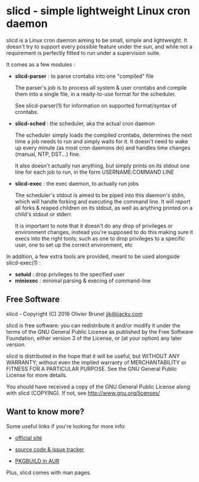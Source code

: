 
# slicd - simple lightweight Linux cron daemon

slicd is a Linux cron daemon aiming to be small, simple and lightweight. It
doesn't try to support every possible feature under the sun, and while not a
requirement is perfectly fitted to run under a supervision suite.

It comes as a few modules :

- **slicd-parser** : to parse crontabs into one "compiled" file

    The parser's job is to process all system & user crontabs and compile them
    into a single file, in a ready-to-use format for the scheduler.

    See slicd-parser(1) for information on supported format/syntax of crontabs.

- **slicd-sched** : the scheduler, aka the actual cron daemon

    The scheduler simply loads the compiled crontabs, determines the next time a
    job needs to run and simply waits for it. It doesn't need to wake up every
    minute (as most cron daemons do) and handles time changes (manual, NTP,
    DST...) fine.

    It also doesn't actually run anything, but simply prints on its stdout one
    line for each job to run, in the form USERNAME:COMMAND LINE

- **slicd-exec** : the exec daemon, to actually run jobs

    The scheduler's stdout is aimed to be piped into this daemon's stdin, which
    will handle forking and executing the command line. It will report all forks
    & reaped children on its stdout, as well as anything printed on a child's
    stdout or stderr.

    It is important to note that it doesn't do any drop of privileges or
    environment changes, instead you're supposed to do this making sure it execs
    into the right tools; such as one to drop privileges to a specific user, one
    to set up the correct environment, etc

In addition, a few extra tools are provided, meant to be used alongside
slicd-exec(1) :

- **setuid** : drop privileges to the specified user
- **miniexec** : minimal parsing & execing of command-line

## Free Software

slicd - Copyright (C) 2016 Olivier Brunel <jjk@jjacky.com>

slicd is free software: you can redistribute it and/or modify it under the
terms of the GNU General Public License as published by the Free Software
Foundation, either version 3 of the License, or (at your option) any later
version.

slicd is distributed in the hope that it will be useful, but WITHOUT ANY
WARRANTY; without even the implied warranty of MERCHANTABILITY or FITNESS FOR A
PARTICULAR PURPOSE.
See the GNU General Public License for more details.

You should have received a copy of the GNU General Public License along with
slicd (COPYING). If not, see http://www.gnu.org/licenses/

## Want to know more?

Some useful links if you're looking for more info:

- [official site](http://jjacky.com/slicd "slicd @ jjacky.com")

- [source code & issue tracker](https://github.com/jjk-jacky/slicd "slicd @ GitHub.com")

- [PKGBUILD in AUR](https://aur.archlinux.org/packages/slicd "AUR: slicd")

Plus, slicd comes with man pages.
